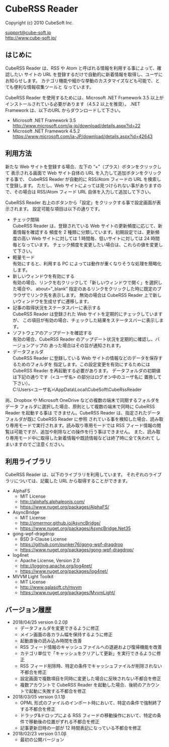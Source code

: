 CubeRSS Reader
====

Copyright (c) 2010 CubeSoft Inc.

support@cube-soft.jp  
http://www.cube-soft.jp/

## はじめに

CubeRSS Reader は、RSS や Atom と呼ばれる情報を利用する事によって、確認したい
サイトの URL を登録するだけで自動的に新着情報を取得し、ユーザにお知らせします。
カテゴリ機能や細かな挙動のカスタマイズなども可能で、とても便利な情報収集ツールと
なっています。

CubeRSS Reader を使用するためには、Microsoft .NET Framework 3.5 以上が
インストールされている必要があります（4.5.2 以上を推奨）。
.NET Framework は、以下のURL からダウンロードして下さい。

* Microsoft .NET Framework 3.5  
  http://www.microsoft.com/ja-jp/download/details.aspx?id=22
* Microsoft .NET Framework 4.5.2  
  https://www.microsoft.com/ja-JP/download/details.aspx?id=42643

## 利用方法

新たな Web サイトを登録する場合、左下の “+”（プラス）ボタンをクリックして
表示される画面で Web サイト自体の URL を入力して追加ボタンをクリックする事で、
CubeRSS Reader が自動的に RSS/Atom フィードの URL を検索して登録します。
ただし、Web サイトによっては見つけられない事がありますので、その場合は
RSS/Atom フィード URL 自体を入力して追加して下さい。

CubeRSS Reader 右上のボタンから「設定」をクリックする事で設定画面が表示されます。
設定可能な項目は以下の通りです。

* チェック間隔  
  CubeRSS Reader は、登録されている Web サイトの更新頻度に応じて、新着情報を確認する
  頻度を 2 種類に分類しています。初期設定では、更新頻度の高い Web サイトに対しては
  1 時間毎、低いサイトに対しては 24 時間毎となっています。
  チェック頻度を変更したい場合は、これらの値を変更して下さい。
* 軽量モード  
  有効にすると、利用する PC によっては動作が重くなりそうな処理を簡略化します。
* 新しいウィンドウを有効にする  
  有効の場合、リンクを右クリックして「新しいウィンドウで開く」を選択した場合や、
  about=”_blank” 指定のあるリンクをクリックした時に既定のブラウザでリンク先を表示します。
  無効の場合は CubeRSS Reader 上で新しいウィンドウを生成せずに遷移します。
* 記事の取得状況をステータスバーに表示する  
  CubeRSS Reader は登録された Web サイトを定期的にチェックしていますが、
  この項目が有効の場合、チェックした結果をステータスバーに表示します。
* ソフトウェアのアップデートを確認する  
  有効の場合、CubeRSS Reader のアップデート状況を定期的に確認し、バージョンアップの
  あった場合はその旨が通知されます。
* データフォルダ  
  CubeRSS Reader に登録している Web サイトの情報などのデータを保存するためのフォルダを
  指定します。この設定変更を有効にするためには CubeRSS Reader を再起動する必要があります。
  データフォルダの初期値は下記の通りです（<ユーザ名> の部分はログオン中のユーザ名に
  置換して下さい）。  
  C:\Users\<ユーザ名>\AppData\Local\CubeSoft\CubeRssReader  

尚、Dropbox や Microsoft OneDrive などの複数の端末で同期するフォルダをデータ
フォルダに選択した場合、原則として複数の端末で同時に CubeRSS Reader を起動する事は
できません。CubeRSS Reader は、指定されたデータフォルダが既に CubeRSS Reader に参照
されている事を検知した場合、読み取り専用モードで実行されます。読み取り専用モードでは
RSS フィード情報の閲覧は可能ですが、追加や削除などの操作を行う事はできません。
また、読み取り専用モード中に取得した新着情報や既読情報などは終了時に全て失われて
しまいますのでご注意ください。

## 利用ライブラリ

CubeRSS Reader は、以下のライブラリを利用しています。
それぞれのライブラリについては、記載した URL から取得することができます。

* AlphaFS
    - MIT License
    - http://alphafs.alphaleonis.com/
    - https://www.nuget.org/packages/AlphaFS/
* AsyncBridge
    - MIT License
    - http://omermor.github.io/AsyncBridge/
    - https://www.nuget.org/packages/AsyncBridge.Net35
* gong-wpf-dragdrop
    - BSD 3-Clause License
    - https://github.com/punker76/gong-wpf-dragdrop
    - https://www.nuget.org/packages/gong-wpf-dragdrop/
* log4net
    - Apache License, Version 2.0
    - http://logging.apache.org/log4net/
    - https://www.nuget.org/packages/log4net/
* MVVM Light Toolkit
    - MIT License
    - http://www.galasoft.ch/mvvm
    - https://www.nuget.org/packages/MvvmLight/

## バージョン履歴

* 2018/04/25 version 0.2.0β
    - データフォルダを変更できるように修正
    - メイン画面の各カラム幅を保持するように修正
    - 起動直後の読み込み時間を改善
    - RSS フィード情報のキャッシュファイルへの退避および復帰機能を改善
    - カテゴリ単位で「キャッシュをクリアして更新」を実行できるように修正
    - RSS フィード削除時、特定の条件でキャッシュファイルが削除されない不都合を修正
    - 設定画面で複数項目を同時に変更した場合に反映されない不都合を修正
    - 複数アカウントで CubeRSS Reader を起動した場合、後続のアカウントで起動に失敗する不都合を修正
* 2018/03/05 version 0.1.1β
    - OPML 形式のファイルのインポート時において、特定の条件で強制終了する不都合を修正
    - ドラッグ&ドロップによる RSS フィードの移動操作において、特定の条件で移動後の位置がずれる不都合を修正
    - 記事更新日時の一部が 12 時間表記になっている不都合を修正
* 2018/02/23 version 0.1.0β
    - 最初の公開バージョン
